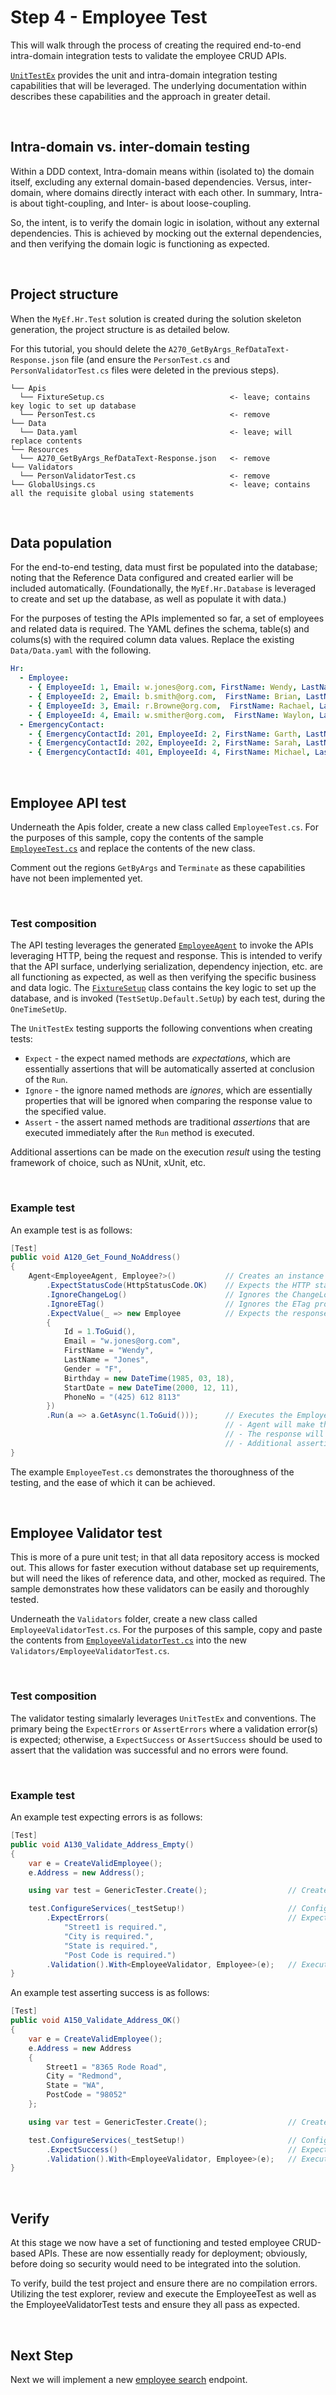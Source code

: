 ﻿# Step 4 - Employee Test

This will walk through the process of creating the required end-to-end intra-domain integration tests to validate the employee CRUD APIs.

[`UnitTestEx`](https://github.com/Avanade/unittestex) provides the unit and intra-domain integration testing capabilities that will be leveraged. The underlying documentation within describes these capabilities and the approach in greater detail.

<br/>

## Intra-domain vs. inter-domain testing 

Within a DDD context, Intra-domain means within (isolated to) the domain itself, excluding any external domain-based dependencies. Versus, inter-domain, where domains directly interact with each other. In summary, Intra- is about tight-coupling, and Inter- is about loose-coupling.

So, the intent, is to verify the domain logic in isolation, without any external dependencies. This is achieved by mocking out the external dependencies, and then verifying the domain logic is functioning as expected.

<br/>

## Project structure

When the `MyEf.Hr.Test` solution is created during the solution skeleton generation, the project structure is as detailed below.

For this tutorial, you should delete the `A270_GetByArgs_RefDataText-Response.json` file (and ensure the `PersonTest.cs` and `PersonValidatorTest.cs` files were deleted in the previous steps).

```
└── Apis
  └── FixtureSetup.cs                            <- leave; contains key logic to set up database
  └── PersonTest.cs                              <- remove
└── Data
  └── Data.yaml                                  <- leave; will replace contents
└── Resources
  └── A270_GetByArgs_RefDataText-Response.json   <- remove
└── Validators
  └── PersonValidatorTest.cs                     <- remove
└── GlobalUsings.cs                              <- leave; contains all the requisite global using statements
```

<br/>

## Data population

For the end-to-end testing, data must first be populated into the database; noting that the Reference Data configured and created earlier will be included automatically. (Foundationally, the `MyEf.Hr.Database` is leveraged to create and set up the database, as well as populate it with data.)

For the purposes of testing the APIs implemented so far, a set of employees and related data is required. The YAML defines the schema, table(s) and colums(s) with the required column data values. Replace the existing `Data/Data.yaml` with the following.

``` yaml
Hr:
  - Employee:
    - { EmployeeId: 1, Email: w.jones@org.com, FirstName: Wendy, LastName: Jones, GenderCode: F, Birthday: 1985-03-18, StartDate: 2000-12-11, PhoneNo: (425) 612 8113 }
    - { EmployeeId: 2, Email: b.smith@org.com,  FirstName: Brian, LastName: Smith, GenderCode: M, Birthday: 1994-11-07, StartDate: 2013-08-06, TerminationDate: 2015-04-08, TerminationReasonCode: RE, PhoneNo: (429) 120 0098 }
    - { EmployeeId: 3, Email: r.Browne@org.com,  FirstName: Rachael, LastName: Browne, GenderCode: F, Birthday: 1972-06-28, StartDate: 2019-11-06, PhoneNo: (421) 783 2343 }
    - { EmployeeId: 4, Email: w.smither@org.com,  FirstName: Waylon, LastName: Smithers, GenderCode: M, Birthday: 1952-02-21, StartDate: 2001-01-22, PhoneNo: (428) 893 2793, AddressJson: '{ "street1": "8365 851 PL NE", "city": "Redmond", "state": "WA", "postCode": "98052" }' }
  - EmergencyContact:
    - { EmergencyContactId: 201, EmployeeId: 2, FirstName: Garth, LastName: Smith, PhoneNo: (443) 678 1827, RelationshipTypeCode: PAR }
    - { EmergencyContactId: 202, EmployeeId: 2, FirstName: Sarah, LastName: Smith, PhoneNo: (443) 234 3837, RelationshipTypeCode: PAR }
    - { EmergencyContactId: 401, EmployeeId: 4, FirstName: Michael, LastName: Manners, PhoneNo: (234) 297 9834, RelationshipTypeCode: FRD }
```

<br/>

## Employee API test

Underneath the Apis folder, create a new class called `EmployeeTest.cs`. For the purposes of this sample, copy the contents of the sample [`EmployeeTest.cs`](../MyEf.Hr.Test/Apis/EmployeeTest.cs) and replace the contents of the new class.

Comment out the regions `GetByArgs` and `Terminate` as these capabilities have not been implemented yet.

<br/>

### Test composition

The API testing leverages the generated [`EmployeeAgent`](../MyEf.Hr.Common/Agents/Generated/EmployeeAgent.cs) to invoke the APIs leveraging HTTP, being the request and response. This is intended to verify that the API surface, underlying serialization, dependency injection, etc. are all functioning as expected, as well as then verifying the specific business and data logic. The [`FixtureSetup`](../MyEf.Hr.Test/Apis/FixtureSetup.cs) class contains the key logic to set up the database, and is invoked (`TestSetUp.Default.SetUp`) by each test, during the `OneTimeSetUp`.

The `UnitTestEx` testing supports the following conventions when creating tests:
- `Expect` - the expect named methods are _expectations_, which are essentially assertions that will be automatically asserted at conclusion of the `Run`.
- `Ignore` - the ignore named methods are _ignores_, which are essentially properties that will be ignored when comparing the response value to the specified value.
- `Assert` - the assert named methods are traditional _assertions_ that are executed immediately after the `Run` method is executed.

Additional assertions can be made on the execution _result_ using the testing framework of choice, such as NUnit, xUnit, etc.

</br>

### Example test

An example test is as follows:

``` csharp
[Test]
public void A120_Get_Found_NoAddress()
{
    Agent<EmployeeAgent, Employee?>()           // Creates an instance of the EmployeeAgent to invoke the API.
        .ExpectStatusCode(HttpStatusCode.OK)    // Expects the HTTP status code to be OK; which will be automatically asserted.
        .IgnoreChangeLog()                      // Ignores the ChangeLog property, as this is not relevant for this test.
        .IgnoreETag()                           // Ignores the ETag property, as this is not relevant for this test.
        .ExpectValue(_ => new Employee          // Expects the response value to match the specified value; which will be automatically asserted.
        {
            Id = 1.ToGuid(),
            Email = "w.jones@org.com",
            FirstName = "Wendy",
            LastName = "Jones",
            Gender = "F",
            Birthday = new DateTime(1985, 03, 18),
            StartDate = new DateTime(2000, 12, 11),
            PhoneNo = "(425) 612 8113"
        })
        .Run(a => a.GetAsync(1.ToGuid()));      // Executes the EmployeeAgent.GetAsync method using the supplied instance with underlying test HttpClient:
                                                // - Agent will make the HTTP request to the API, setting URL, headers, body, etc.;
                                                // - The response will be asserted, and deserialized into the specified type where applicable;
                                                // - Additional assertions can be made on the response.
}
```

The example `EmployeeTest.cs` demonstrates the thoroughness of the testing, and the ease of which it can be achieved. 

</br>

## Employee Validator test

This is more of a pure unit test; in that all data repository access is mocked out. This allows for faster execution without database set up requirements, but will need the likes of reference data, and other, mocked as required. The sample demonstrates how these validators can be easily and thoroughly tested.

Underneath the `Validators` folder, create a new class called `EmployeeValidatorTest.cs`. For the purposes of this sample, copy and paste the contents from [`EmployeeValidatorTest.cs`](../MyEf.Hr.Test/Validators/EmployeeValidatorTest.cs) into the new `Validators/EmployeeValidatorTest.cs`.

<br/>

### Test composition

The validator testing simalarly leverages `UnitTestEx` and conventions. The primary being the `ExpectErrors` or `AssertErrors` where a validation error(s) is expected; otherwise, a `ExpectSuccess` or `AssertSuccess` should be used to assert that the validation was successful and no errors were found.

<br>

### Example test 

An example test expecting errors is as follows:

``` csharp
[Test]
public void A130_Validate_Address_Empty()
{
    var e = CreateValidEmployee();
    e.Address = new Address();

    using var test = GenericTester.Create();                  // Creates an instance of the GenericTester to invoke the validator.

    test.ConfigureServices(_testSetup!)                       // Configures the services required for the validator.
        .ExpectErrors(                                        // Expects the validation to fail with the specified errors (order is not important).
            "Street1 is required.",
            "City is required.",
            "State is required.",
            "Post Code is required.")
        .Validation().With<EmployeeValidator, Employee>(e);   // Executes the specified validator using the specified value.
}
```

An example test asserting success is as follows:

``` csharp
[Test]
public void A150_Validate_Address_OK()
{
    var e = CreateValidEmployee();
    e.Address = new Address
    {
        Street1 = "8365 Rode Road",
        City = "Redmond",
        State = "WA",
        PostCode = "98052"
    };

    using var test = GenericTester.Create();                  // Creates an instance of the GenericTester to invoke the validator.

    test.ConfigureServices(_testSetup!)                       // Configures the services required for the validator.
        .ExpectSuccess()                                      // Expects the validation to succeed.
        .Validation().With<EmployeeValidator, Employee>(e);   // Executes the specified validator using the specified value.
}
```

</br>

## Verify

At this stage we now have a set of functioning and tested employee CRUD-based APIs. These are now essentially ready for deployment; obviously, before doing so security would need to be integrated into the solution.

To verify, build the test project and ensure there are no compilation errors. Utilizing the test explorer, review and execute the EmployeeTest as well as the EmployeeValidatorTest tests and ensure they all pass as expected.

<br/>

## Next Step

Next we will implement a new [employee search](./5-Employee-Search.md) endpoint.